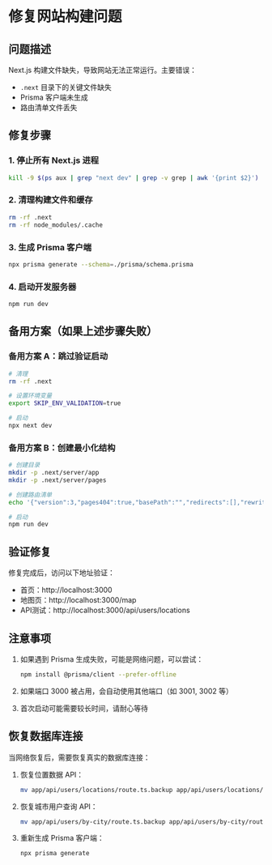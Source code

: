 # 修复网站构建问题

## 问题描述
Next.js 构建文件缺失，导致网站无法正常运行。主要错误：
- `.next` 目录下的关键文件缺失
- Prisma 客户端未生成
- 路由清单文件丢失

## 修复步骤

### 1. 停止所有 Next.js 进程
```bash
kill -9 $(ps aux | grep "next dev" | grep -v grep | awk '{print $2}')
```

### 2. 清理构建文件和缓存
```bash
rm -rf .next
rm -rf node_modules/.cache
```

### 3. 生成 Prisma 客户端
```bash
npx prisma generate --schema=./prisma/schema.prisma
```

### 4. 启动开发服务器
```bash
npm run dev
```

## 备用方案（如果上述步骤失败）

### 备用方案 A：跳过验证启动
```bash
# 清理
rm -rf .next

# 设置环境变量
export SKIP_ENV_VALIDATION=true

# 启动
npx next dev
```

### 备用方案 B：创建最小化结构
```bash
# 创建目录
mkdir -p .next/server/app
mkdir -p .next/server/pages

# 创建路由清单
echo '{"version":3,"pages404":true,"basePath":"","redirects":[],"rewrites":{"beforeFiles":[],"afterFiles":[],"fallback":[]},"headers":[],"dynamicRoutes":[],"staticRoutes":[],"dataRoutes":[],"i18n":null}' > .next/routes-manifest.json

# 启动
npm run dev
```

## 验证修复

修复完成后，访问以下地址验证：
- 首页：http://localhost:3000
- 地图页：http://localhost:3000/map
- API测试：http://localhost:3000/api/users/locations

## 注意事项

1. 如果遇到 Prisma 生成失败，可能是网络问题，可以尝试：
   ```bash
   npm install @prisma/client --prefer-offline
   ```

2. 如果端口 3000 被占用，会自动使用其他端口（如 3001, 3002 等）

3. 首次启动可能需要较长时间，请耐心等待

## 恢复数据库连接

当网络恢复后，需要恢复真实的数据库连接：

1. 恢复位置数据 API：
   ```bash
   mv app/api/users/locations/route.ts.backup app/api/users/locations/route.ts
   ```

2. 恢复城市用户查询 API：
   ```bash
   mv app/api/users/by-city/route.ts.backup app/api/users/by-city/route.ts
   ```

3. 重新生成 Prisma 客户端：
   ```bash
   npx prisma generate
   ```